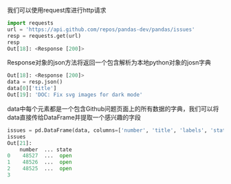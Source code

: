 我们可以使用request库进行http请求

```python
import requests
url = 'https://api.github.com/repos/pandas-dev/pandas/issues'
resp = requests.get(url)
resp
Out[18]: <Response [200]>
```

Response对象的json方法将返回一个包含解析为本地python对象的josn字典

```python
Out[18]: <Response [200]>
data = resp.json()
data[0]['title']
Out[19]: 'DOC: Fix svg images for dark mode'
```

data中每个元素都是一个包含Github问题页面上的所有数据的字典，我们可以将data直接传给DataFrame并提取一个感兴趣的字段

```python
issues = pd.DataFrame(data, columns=['number', 'title', 'labels', 'state'])
issues
Out[21]: 
    number  ... state
0    48527  ...  open
1    48526  ...  open
2    48525  ...  open
3
```

